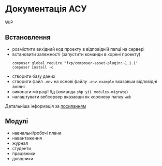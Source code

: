 # Документація АСУ

WIP

## Встановлення

- розмістити вихідний код проекту в відповідній папці на сервері
- встановити залежності (запустити команди в корені проекту)
    ```
    composer global require "fxp/composer-asset-plugin:~1.1.1"
    composer install -o
    ```
- створити базу даних
- створити файл `.env` на основі файлу `.env.example` вказавши відповідні змінні
- виконати міграції бд (команда `php yii modules-migrate`)
- налаштувати вебсервер вказавши як кореневу папку `web`

Детальніша інформація за [посиланням](https://github.com/yiisoft/yii2/blob/master/docs/guide/start-installation.md)


## Модулі

- навчальні/робочі плани
- навантаження
- журнал
- студенти
- працівники
- довідники
